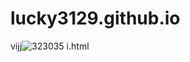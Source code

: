 

# lucky3129.github.io
vijj![323035](https://user-images.githubusercontent.com/82885977/115406996-4abd3b00-a1b5-11eb-8dd8-8464afeb0989.jpg)
i.html
